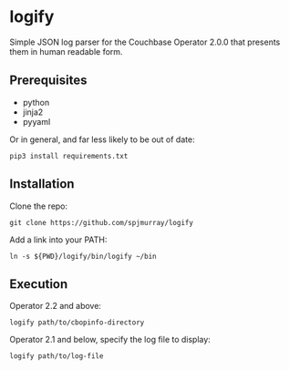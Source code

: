 # logify

Simple JSON log parser for the Couchbase Operator 2.0.0 that presents them in human readable form.

## Prerequisites

* python
* jinja2
* pyyaml

Or in general, and far less likely to be out of date:

    pip3 install requirements.txt

## Installation

Clone the repo:

    git clone https://github.com/spjmurray/logify

Add a link into your PATH:

    ln -s ${PWD}/logify/bin/logify ~/bin

## Execution

Operator 2.2 and above:

    logify path/to/cbopinfo-directory

Operator 2.1 and below, specify the log file to display:

    logify path/to/log-file
